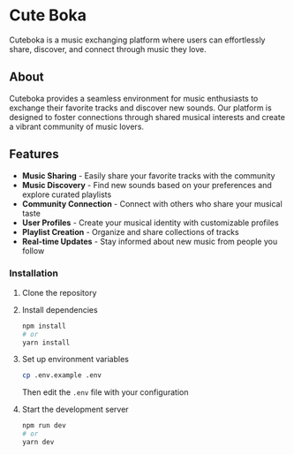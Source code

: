 # Cute Boka

Cuteboka is a music exchanging platform where users can effortlessly share, discover, and connect through music they love.

## About

Cuteboka provides a seamless environment for music enthusiasts to exchange their favorite tracks and discover new sounds. Our platform is designed to foster connections through shared musical interests and create a vibrant community of music lovers.

## Features

- **Music Sharing** - Easily share your favorite tracks with the community
- **Music Discovery** - Find new sounds based on your preferences and explore curated playlists
- **Community Connection** - Connect with others who share your musical taste
- **User Profiles** - Create your musical identity with customizable profiles
- **Playlist Creation** - Organize and share collections of tracks
- **Real-time Updates** - Stay informed about new music from people you follow

### Installation

1. Clone the repository

2. Install dependencies

   ```bash
   npm install
   # or
   yarn install
   ```

3. Set up environment variables

   ```bash
   cp .env.example .env
   ```

   Then edit the `.env` file with your configuration

4. Start the development server
   ```bash
   npm run dev
   # or
   yarn dev
   ```
